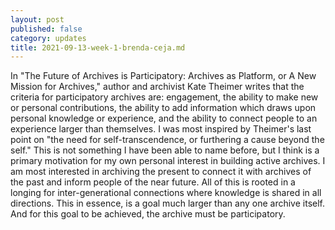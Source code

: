 ```yaml
---
layout: post
published: false
category: updates
title: 2021-09-13-week-1-brenda-ceja.md
---
```

In "The Future of Archives is Participatory: Archives as Platform, or A New Mission for Archives," author and archivist Kate Theimer writes that the criteria for participatory archives are: engagement, the ability to make new or personal contributions, the ability to add information which draws upon personal knowledge or experience, and the ability to connect people to an experience larger than themselves. I was most inspired by Theimer's last point on "the need for self-transcendence, or furthering a cause beyond the self." This is not something I have been able to name before, but I think is a primary motivation for my own personal interest in building active archives. I am most interested in archiving the present to connect it with archives of the past and inform people of the near future. All of this is rooted in a longing for inter-generational connections where knowledge is shared in all directions. This in essence, is a goal much larger than any one archive itself. And for this goal to be achieved, the archive must be participatory. 
